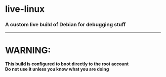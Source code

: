 # live-linux
### A custom live build of Debian for debugging stuff
---
# WARNING:
**This build is configured to boot directly to the root account**  
**Do not use it unless you know what you are doing**
